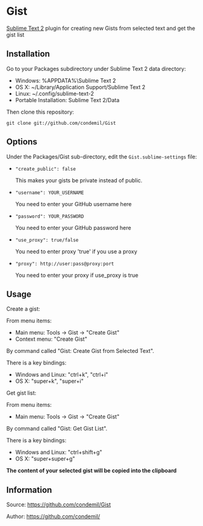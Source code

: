 Gist
====

[Sublime Text 2](http://www.sublimetext.com/) plugin for creating new Gists from selected text and get the gist list

Installation
-----------

Go to your Packages subdirectory under Sublime Text 2 data directory:

* Windows: %APPDATA%\Sublime Text 2
* OS X: ~/Library/Application Support/Sublime Text 2
* Linux: ~/.config/sublime-text-2
* Portable Installation: Sublime Text 2/Data

Then clone this repository:

    git clone git://github.com/condemil/Gist

Options
-------

Under the Packages/Gist sub-directory, edit the `Gist.sublime-settings` file:

*   `"create_public": false`

    This makes your gists be private instead of public.

*   `"username": YOUR_USERNAME`

    You need to enter your GitHub username here

*   `"password": YOUR_PASSWORD`

    You need to enter your GitHub password here

*   `"use_proxy": true/false`

    You need to enter proxy 'true' if you use a proxy
 
*   `"proxy": http://user:pass@proxy:port`

    You need to enter your proxy if use_proxy is true

   

Usage
-----
Create a  gist:

From menu items:

* Main menu: Tools -> Gist -> "Create Gist"
* Context menu: "Create Gist"

By command called "Gist: Create Gist from Selected Text".

There is a key bindings:

* Windows and Linux: "ctrl+k", "ctrl+i"
* OS X: "super+k", "super+i"

Get gist list:

From menu items:

* Main menu: Tools -> Gist -> "Create Gist"

By command called "Gist: Get Gist List".

There is a key bindings:

* Windows and Linux: "ctrl+shift+g"
* OS X: "super+super+g"

**The content of your selected gist will be copied into the clipboard**

Information
-----------

Source: https://github.com/condemil/Gist

Author: https://github.com/condemil/
